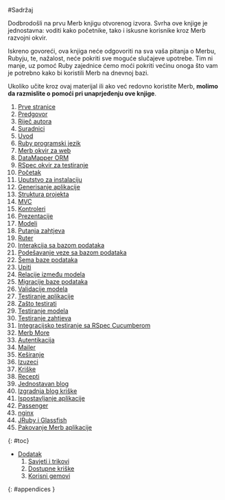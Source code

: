 #Sadržaj

<div id="intro">
  <p>
    Dodbrodošli na prvu Merb knjigu otvorenog izvora.
    Svrha ove knjige je jednostavna: voditi kako početnike, tako i iskusne
    korisnike kroz Merb razvojni okvir.
  </p>
  <p>
    Iskreno govoreći, ova knjiga neće odgovoriti na sva vaša pitanja o Merbu,
    Rubyju, te, nažalost, neće pokriti sve moguće slučajeve upotrebe.
    Tim ni manje, uz pomoć Ruby zajednice ćemo moći pokriti većinu onoga što
    vam je potrebno kako bi koristili Merb na dnevnoj bazi.
  </p>
  <p>
    Ukoliko učite kroz ovaj materijal ili ako već redovno koristite Merb,
    <strong>molimo da razmislite o pomoći pri unaprjeđenju ove knjige</strong>.
  </p>
</div>

1. [Prve stranice](/bs/front-matter)
  1. [Predgovor](/bs/front-matter/foreword)
  1. [Riječ autora](/bs/front-matter/preface)
  1. [Suradnici](/bs/front-matter/contributors)
1. [Uvod](/bs/introduction)
  1. [Ruby programski jezik](/bs/introduction/ruby)
  1. [Merb okvir za web](/bs/introduction/merb)
  1. [DataMapper ORM](/bs/introduction/datamapper)
  1. [RSpec okvir za testiranje](/bs/introduction/rspec)
1. [Početak](/bs/getting-started)
  1. [Uputstvo za instalaciju](/bs/getting-started/install-instructions)
  1. [Generisanje aplikacije](/bs/getting-started/generate-an-application)
  1. [Struktura projekta](/bs/getting-started/project-structure)
  1. [MVC](/bs/getting-started/mvc)
  1. [Kontroleri](/bs/getting-started/controllers)
  1. [Prezentacije](/bs/getting-started/views)
  1. [Modeli](/bs/getting-started/models)
  1. [Putanja zahtjeva](/bs/getting-started/request-path)
  1. [Ruter](/bs/getting-started/router)
1. [Interakcija sa bazom podataka](/bs/interacting-with-the-database)
  1. [Podešavanje veze sa bazom podataka](/bs/interacting-with-the-database/dm-setting-up)
  1. [Šema baze podataka](/bs/interacting-with-the-database/dm-schema)
  1. [Upiti](/bs/interacting-with-the-database/dm-queries)
  1. [Relacije između modela](/bs/interacting-with-the-database/dm-relationships)
  1. [Migracije baze podataka](/bs/interacting-with-the-database/dm-migrations)
  1. [Validacije modela](/bs/interacting-with-the-database/dm-validations)
1. [Testiranje aplikacije](/bs/testing-your-application)
  1. [Zašto testirati](/bs/testing-your-application/why)
  1. [Testiranje modela](/bs/testing-your-application/models)
  1. [Testiranje zahtjeva](/bs/testing-your-application/requests)
  1. [Integracijsko testiranje sa RSpec Cucumberom](/bs/testing-your-application/cucumber)
1. [Merb More](/bs/merb-more)
  1. [Autentikacija](/bs/merb-more/authentication)
  1. [Mailer](/bs/merb-more/mailer)
  1. [Keširanje](/bs/merb-more/caching)
  1. [Izuzeci](/bs/merb-more/exceptions)
  1. [Kriške](/bs/merb-more/exceptions)
1. [Recepti](/bs/recipes)
  1. [Jednostavan blog](/bs/recipes/simple-blog)
  1. [Izgradnja blog kriške](/bs/recipes/blog-slice)
1. [Ispostavljanje aplikacije](/bs/deployment)
  1. [Passenger](/bs/deployment/passenger)
  1. [nginx](/bs/deployment/nginx)
  1. [JRuby i Glassfish](/bs/deployment/jruby)
  1. [Pakovanje Merb aplikacije](/bs/deployment/bundle)

{: #toc}

* [Dodatak](/bs/appendix)
  1. [Savjeti i trikovi](/bs/appendix/hints-tips)
  1. [Dostupne kriške](/bs/appendix/slices)
  1. [Korisni gemovi](/bs/appendix/gems)

{: #appendices }
